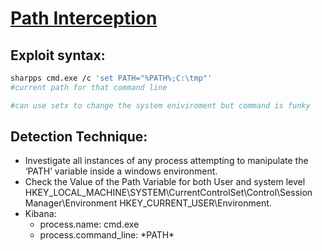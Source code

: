 # [Path Interception](https://attack.mitre.org/techniques/T1574/007/)

## Exploit syntax:
```sh 
sharpps cmd.exe /c 'set PATH="%PATH%;C:\tmp"' 
#current path for that command line

#can use setx to change the system eniviroment but command is funky 
```
## Detection Technique:
* Investigate all instances of any process attempting to manipulate the ‘PATH’ variable inside a windows environment.
* Check the Value of the Path Variable for both User and system level
HKEY_LOCAL_MACHINE\SYSTEM\CurrentControlSet\Control\Session Manager\Environment
HKEY_CURRENT_USER\Environment.
* Kibana:
    * process.name: cmd.exe
    * process.command_line: \*PATH\*
